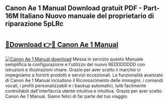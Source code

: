 ## Canon Ae 1 Manual Download gratuit PDF - Part-16M Italiano Nuovo manuale del proprietario di riparazione 5pLRc

# <h2><a href="http://dfelv12.blite.top/?on=Canon+Ae+1+Manual">🔗Download 👉🔴 Canon Ae 1 Manual</a></h2>

[![Canon Ae 1 Manual download](https://i.imgur.com/lujVjoI.png)](http://dfelv12.blite.top/?on=Canon+Ae+1+Manual)
Messa in servizio questo Manuale semplifica la configurazione e l'utilizzo del nuovo REDDDDDDD con istruzioni e illustrazioni chiare. Grazie per aver scelto il marchio ci impegniamo a fornirti prodotti e servizi eccezionali. Le funzionalità avanzate di Canon Ae 1 Manual includono il Riconoscimento delle immagini, i comandi vocali, i profili personalizzabili e i backup automatici, tutti facilmente controllabili dall'interfaccia utente intuitiva e intuitiva. Grazie per aver scelto Canon Ae 1 Manual. Siamo felici di far parte del tuo viaggio.
